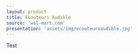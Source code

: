 ```yaml
---
layout: product
title: Ecouteurs Audible
source: 'wal-mart.com'
presentation: 'assets/img/ecouteursaudible.jpg'
---
```

Test
